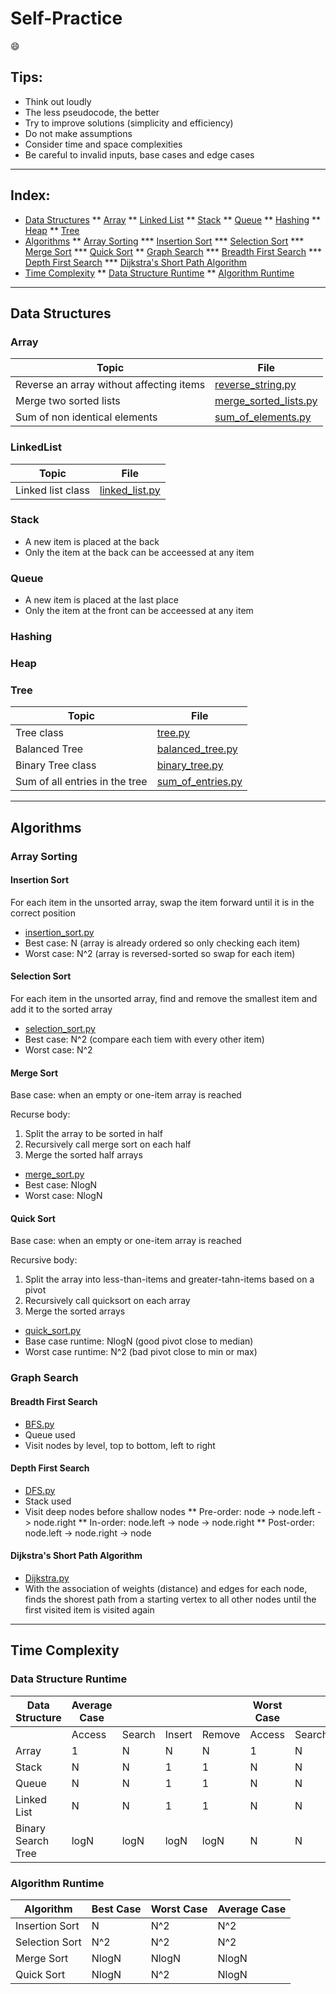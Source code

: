 # Self-Practice
:smile:

## Tips:
* Think out loudly
* The less pseudocode, the better
* Try to improve solutions (simplicity and efficiency)
* Do not make assumptions
* Consider time and space complexities
* Be careful to invalid inputs, base cases and edge cases
---

## Index:
* [Data Structures](#data-structure)
 ** [Array](#array)
 ** [Linked List](#linked-list)
 ** [Stack](#stack)
 ** [Queue](#queue)
 ** [Hashing](#hashing)
 ** [Heap](#heap)
 ** [Tree](#tree)
* [Algorithms](#algorithms)
 ** [Array Sorting](#array-sort)
  *** [Insertion Sort](#insertion-sort)
  *** [Selection Sort](#selection-sort)
  *** [Merge Sort](#merge-sort)
  *** [Quick Sort](#quick-sort)
 ** [Graph Search](#graph-search)
  *** [Breadth First Search](#breadth-first-search)
  *** [Depth First Search](#depth-first-search)
  *** [Dijkstra's Short Path Algorithm](#dijkstra's-short-path-algorithm)
* [Time Complexity](#time-complexity)
 ** [Data Structure Runtime](#data-structure-runtime)
 ** [Algorithm Runtime](#algorithm-runtime)
---

## Data Structures
### Array
|Topic |File |
|------|-----|
|Reverse an array without affecting items |[reverse_string.py](Array/reverse_string.py)|
|Merge two sorted lists |[merge_sorted_lists.py](Array/merge_sorted_lists.py)|
|Sum of non identical elements | [sum_of_elements.py](Array/sum_of_elements.py)|

### LinkedList
|Topic |File |
|------|-----|
|Linked list class |[linked_list.py](LinkedList/linked_list.py)|

### Stack
* A new item is placed at the back 
* Only the item at the back can be acceessed at any item

### Queue
* A new item is placed at the last place
* Only the item at the front can be acceessed at any item

### Hashing

### Heap

### Tree
|Topic |File |
|------|-----|
|Tree class |[tree.py](Tree/tree.py)|
|Balanced Tree |[balanced_tree.py](Tree/balanced_tree.py)|
|Binary Tree class|[binary_tree.py](Tree/binary_tree.py)|
|Sum of all entries in the tree|[sum_of_entries.py](Tree/sum_of_entries.py)|
---

## Algorithms

### Array Sorting
#### Insertion Sort
For each item in the unsorted array, swap the item forward until it is in the correct position
* [insertion_sort.py](Array/insertion_sort.py)
* Best case: N (array is already ordered so only checking each item)
* Worst case: N^2 (array is reversed-sorted so swap for each item)

#### Selection Sort
For each item in the unsorted array, find and remove the smallest item and add it to the sorted array
* [selection_sort.py](Array/selection_sort.py)
* Best case: N^2 (compare each tiem with every other item)
* Worst case: N^2

#### Merge Sort
Base case: when an empty or one-item array is reached

Recurse body: 

1. Split the array to be sorted in half
2. Recursively call merge sort on each half
3. Merge the sorted half arrays
* [merge_sort.py](Array/merge_sort.py)
* Best case: NlogN 
* Worst case: NlogN 

#### Quick Sort
Base case: when an empty or one-item array is reached

Recursive body: 

1. Split the array into less-than-items and greater-tahn-items based on a pivot
2. Recursively call quicksort on each array
3. Merge the sorted arrays
* [quick_sort.py](Array/quick_sort.py)
* Base case runtime: NlogN (good pivot close to median)
* Worst case runtime: N^2 (bad pivot close to min or max)

### Graph Search
#### Breadth First Search
* [BFS.py](Graph/BFS.py)
* Queue used
* Visit nodes by level, top to bottom, left to right
#### Depth First Search
* [DFS.py](Graph/DFS.py)
* Stack used
* Visit deep nodes before shallow nodes
** Pre-order: node -> node.left -> node.right
** In-order: node.left -> node -> node.right
** Post-order: node.left -> node.right -> node
#### Dijkstra's Short Path Algorithm
* [Dijkstra.py](Graph/Dijkstra.py)
* With the association of weights (distance) and edges for each node, finds the shorest path from a starting vertex to all other nodes until the first visited item is visited again
---

## Time Complexity
### Data Structure Runtime
| Data Structure | Average Case | | | | Worst Case | | | |
|----------------|--------------|-|-|-|------------|-|-|-|
|  | Access | Search | Insert | Remove | Access | Search | Insert | Remove |
|Array|1|N|N|N|1|N|N|N|
|Stack|N|N|1|1|N|N|1|1|
|Queue|N|N|1|1|N|N|1|1|
|Linked List|N|N|1|1|N|N|1|1|
Binary Search Tree|logN|logN|logN|logN|N|N|N|N|

### Algorithm Runtime
| Algorithm | Best Case | Worst Case | Average Case |
|-----------|-----------|------------|--------------|
| Insertion Sort | N | N^2 | N^2 |
| Selection Sort | N^2 | N^2 | N^2 |
| Merge Sort | NlogN | NlogN | NlogN |
| Quick Sort | NlogN | N^2 | NlogN |


